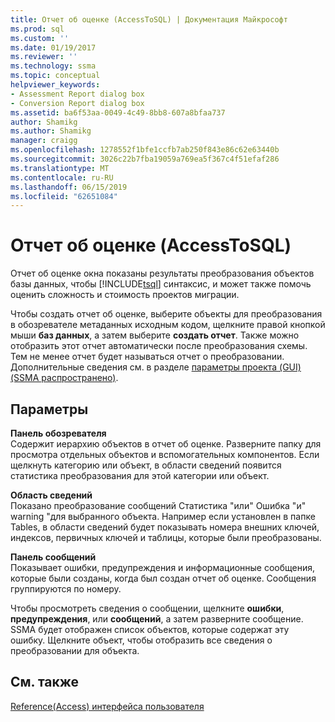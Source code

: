 ```yaml
---
title: Отчет об оценке (AccessToSQL) | Документация Майкрософт
ms.prod: sql
ms.custom: ''
ms.date: 01/19/2017
ms.reviewer: ''
ms.technology: ssma
ms.topic: conceptual
helpviewer_keywords:
- Assessment Report dialog box
- Conversion Report dialog box
ms.assetid: ba6f53aa-0049-4c49-8bb8-607a8bfaa737
author: Shamikg
ms.author: Shamikg
manager: craigg
ms.openlocfilehash: 1278552f1bfe1ccfb7ab250f843e86c62e63440b
ms.sourcegitcommit: 3026c22b7fba19059a769ea5f367c4f51efaf286
ms.translationtype: MT
ms.contentlocale: ru-RU
ms.lasthandoff: 06/15/2019
ms.locfileid: "62651084"
---
```

# <a name="assessment-report-accesstosql"></a>Отчет об оценке (AccessToSQL)
Отчет об оценке окна показаны результаты преобразования объектов базы данных, чтобы [!INCLUDE[tsql](../../includes/tsql-md.md)] синтаксис, и может также помочь оценить сложность и стоимость проектов миграции.  
  
Чтобы создать отчет об оценке, выберите объекты для преобразования в обозревателе метаданных исходным кодом, щелкните правой кнопкой мыши **баз данных**, а затем выберите **создать отчет**. Также можно отобразить этот отчет автоматически после преобразования схемы. Тем не менее отчет будет называться отчет о преобразовании. Дополнительные сведения см. в разделе [параметры проекта (GUI) (SSMA распространено)](https://msdn.microsoft.com/cf06baf1-8714-48a3-95dc-781f6ca53693).  
  
## <a name="options"></a>Параметры  
**Панель обозревателя**  
Содержит иерархию объектов в отчет об оценке. Разверните папку для просмотра отдельных объектов и вспомогательных компонентов. Если щелкнуть категорию или объект, в области сведений появится статистика преобразования для этой категории или объект.  
  
**Область сведений**  
Показано преобразование сообщений Статистика "или" Ошибка "и" warning "для выбранного объекта. Например если установлен в папке Tables, в области сведений будет показывать номера внешних ключей, индексов, первичных ключей и таблицы, которые были преобразованы.  
  
**Панель сообщений**  
Показывает ошибки, предупреждения и информационные сообщения, которые были созданы, когда был создан отчет об оценке. Сообщения группируются по номеру.  
  
Чтобы просмотреть сведения о сообщении, щелкните **ошибки**, **предупреждения**, или **сообщений**, а затем разверните сообщение. SSMA будет отображен список объектов, которые содержат эту ошибку. Щелкните объект, чтобы отобразить все сведения о преобразовании для объекта.  
  
## <a name="see-also"></a>См. также  
[Reference(Access) интерфейса пользователя](https://msdn.microsoft.com/af24c303-4a41-449b-9c86-d6558a97e839)  
  
